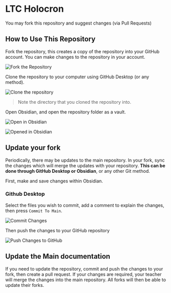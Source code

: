 # LTC Holocron

You may fork this repository and suggest changes (via Pull Requests) 

## How to Use This Repository

Fork the repository, this creates a copy of the repository into your GitHub account. You can make changes to the repository in your account.

![Fork the Repository](repoFork.png)

Clone the repository to your computer using GitHub Desktop (or any method).

![Clone the repository](repoClone.png)
> Note the directory that you cloned the repository into. 

Open Obsidian, and open the repository folder as a vault.

![Open in Obsidian](repoOpen.png)

![Opened in Obsidian](repoOpened.png)

## Update your fork

Periodically, there may be updates to the main repository. In your fork, sync the changes which will merge the updates with your repository. **This can be done through GitHub Desktop or Obsidian**, or any other Git method.

First, make and save changes within Obsidian.

### Github Desktop

Select the files you wish to commit, add a comment to explain the changes, then press `Commit To Main`.

![Commit Changes](repoGithubCommitPush.png)

Then push the changes to your GitHub repository

![Push Changes to GitHub](repoGithubPush.png)

## Update the Main documentation

If you need to update the repository, commit and push the changes to your fork, then create a pull request. If your changes are required, your teacher will merge the changes into the main repository. All forks will then be able to update their forks.
